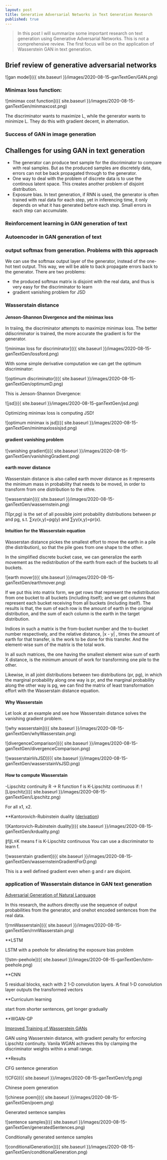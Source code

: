 ```yaml
---
layout: post
title: Generative Adversarial Networks in Text Generation Research
published: true
---
```

<script src="https://cdn.mathjax.org/mathjax/latest/MathJax.js?config=TeX-AMS-MML_HTMLorMML" type="text/javascript"></script>

>In this post I will summarize some important research on text generation using Generative Adversarial Networks.  This is not a comprehensive review.  The first focus will be on the application of Wasserstein GAN in text generation.

## Brief review of generative adversarial networks

![gan model]({{ site.baseurl }}/images/2020-08-15-ganTextGen/GAN.png)

### Minimax loss function:
![minimax cost function]({{ site.baseurl }}/images/2020-08-15-ganTextGen/minmaxcost.png)

The discriminator wants to maximize L, while the generator wants to minimize L.  They do this with gradient decent, in alternation.

### Success of GAN in image generation



## Challenges for using GAN in text generation
* The generator can produce text sample for the discriminator to compare with real samples.  But as the produced samples are discretely data, errors can not be back propagated through to the generator.
* One way to deal with the problem of discrete data is to use the continous latent space.  This creates another problem of disjoint distribution.
* Exposure bias.  In text generation, if RNN is used, the generator is often trained with real data for each step, yet in inferencing time, it only depends on what it has generated before each step.  Small errors in each step can accumulate.

### Reinforcement learning in GAN generation of text

### Autoencoder in GAN generation of text

### output softmax from generation.  Problems with this approach
We can use the softmax output layer of the generator, instead of the one-hot text output.  This way, we will be able to back propagate errors back to the generator.  There are two problems:
* the produced softmax matrix is disjoint with the real data, and thus is very easy for the discriminator to learn
* gradient vanishing problem for JSD

### Wasserstain distance

#### Jenson-Shannon Divergence and the minimax loss
In traiing, the discriminator attempts to maximize minimax loss.  The better ddiscriminator is trained, the more accurate the gradient is for the generator.

![minimax loss for discriminator]({{ site.baseurl }}/images/2020-08-15-ganTextGen/lossford.png)

With some simple derivative computation we can get the optimum discriminator:

![optimum discriminator]({{ site.baseurl }}/images/2020-08-15-ganTextGen/optimumD.png)

This is Jenson-Shannon Divergence:

![jsd]({{ site.baseurl }}/images/2020-08-15-ganTextGen/jsd.png)

Optimizing minimax loss is computing JSD!

![optimum minimax is jsd]({{ site.baseurl }}/images/2020-08-15-ganTextGen/minimaxlossisjsd.png)

#### gradient vanishing problem

![vanishing gradient]({{ site.baseurl }}/images/2020-08-15-ganTextGen/vanishingGradient.png)




#### earth mover distance
Wasserstain distance is also called earth mover distance as it represents the minimum mass in probability that needs to be moved, in order to transform from one distribution to the othre.

![wasserstain]({{ site.baseurl }}/images/2020-08-15-ganTextGen/wassernstein.png)

Π(pr,pg) is the set of all possible joint probability distributions between pr and pg, s.t. ∑xγ(x,y)=pg(y) and ∑yγ(x,y)=pr(x). 

#### Intuition for the Wasserstain equation

Wasserstan distance pickes the smallest effort to move the earth in a pile (the distribution), so that the pile goes from one shape to the other.  

In the simplified discrete bucket case, we can generalize the earth movement as the redistribution of the earth from each of the buckets to all buckets.

![earth mover]({{ site.baseurl }}/images/2020-08-15-ganTextGen/earthmover.png)

If we put this into matrix form, we get rows that represent the redistribution from one bucket to all buckets (including itself); and we get columns that represent each bucket receiving from all buckets (including itself).  The results is that, the sum of each row is the amount of earth in the original distribution, and the sum of each column is the earth in the target distribution.

Indices in such a matrix is the from\-bucket number and the to\-bucket number respectively, and the relative distance,  \|x \- y\| , times the amount of earth for that transfer, is the work to be done for this transfer.  And the element-wise sum of the matrix is the total work.  

In all such matrices, the one having the smallest element wise sum of earth X distance, is the minimum amount of work for transforming one pile to the other.

Likewise, in all joint distributions between two distributions (pr, pg), in which the marginal probability along one way is pr, and the marginal probability along the other way is pg, we can find the matrix of least transformation effort with the Wasserstain distance equation.


#### Why Wasserstain


Let look at an example and see how Wasserstain distance solves the vanishing gradient problem.

![why wasserstain]({{ site.baseurl }}/images/2020-08-15-ganTextGen/whyWasserstain.png)


![divergenceComparison]({{ site.baseurl }}/images/2020-08-15-ganTextGen/divergenceComparison.png)


![wasserstainVsJSD]({{ site.baseurl }}/images/2020-08-15-ganTextGen/wasserstainVsJSD.png)



#### How to compute Wasserstain

-Lipschitz continuity
R -> R function f is K-Lipschitz continuous if:
![Lipschitz]({{ site.baseurl }}/images/2020-08-15-ganTextGen/Lipschitz.png)

For all x1, x2.

**Kantorovich-Rubinstein duality ([derivation](https://vincentherrmann.github.io/blog/wasserstein/))

![Kantorovich-Rubinstein duality]({{ site.baseurl }}/images/2020-08-15-ganTextGen/krduality.png)


∥f∥L≤K means f is K-Lipschitz continuous
You can use a discriminator to learn f.


![wasserstain gradient]({{ site.baseurl }}/images/2020-08-15-ganTextGen/wassernsteinGradientForD.png)

This is a well defined gradient even when g and r are disjoint.


### application of Wasserstain distance in GAN text generation

[Adversarial Generation of Natural Language](https://arxiv.org/abs/1705.10929)

In this research, the authors directly use the sequence of output probabilities from the generator, and onehot encoded sentences from the real data.

![rnnWasserstain]({{ site.baseurl }}/images/2020-08-15-ganTextGen/rnnWasserstain.png)


**LSTM 

LSTM with a peehole for alleviating the exposure bias problem

![lstm-peehole]({{ site.baseurl }}/images/2020-08-15-ganTextGen/lstm-peehole.png)

**CNN

5 residual blocks, each with 2 1-D convolution layers.  A final 1-D convolution layer outputs the transformed vectors

**Curriculum learning

start from shorter sentences, get longer gradually

**WGAN-GP

[Improved Training of Wasserstein GANs](https://arxiv.org/pdf/1704.00028.pdf)

GAN using Wasserstein distance, with gradient penalty for enforcing Lipschitz continuity.
Vanila WGAN achieves this by clamping the discriminator weights within a small range.

**Results

CFG sentence generation

![CFG]({{ site.baseurl }}/images/2020-08-15-ganTextGen/cfg.png)

Chinese poem generation

![chinese poem]({{ site.baseurl }}/images/2020-08-15-ganTextGen/poem.png)

Generated sentence samples

![sentence samples]({{ site.baseurl }}/images/2020-08-15-ganTextGen/generatedSentences.png)

Conditionally generated sentence samples

![conditionalGeneration]({{ site.baseurl }}/images/2020-08-15-ganTextGen/conditionalGeneration.png)


